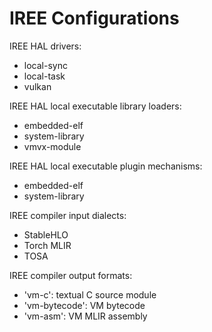 # IREE Configurations

IREE HAL drivers:
  - local-sync
  - local-task
  - vulkan

IREE HAL local executable library loaders:
  - embedded-elf
  - system-library
  - vmvx-module

IREE HAL local executable plugin mechanisms:
  - embedded-elf
  - system-library

IREE compiler input dialects:
  - StableHLO
  - Torch MLIR
  - TOSA

IREE compiler output formats:
  - 'vm-c': textual C source module
  - 'vm-bytecode': VM bytecode
  - 'vm-asm': VM MLIR assembly